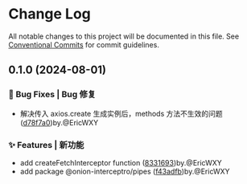 # Change Log

All notable changes to this project will be documented in this file.
See [Conventional Commits](https://conventionalcommits.org) for commit guidelines.

## 0.1.0 (2024-08-01)

### 🐛 Bug Fixes | Bug 修复

* 解决传入 axios.create 生成实例后，methods 方法不生效的问题 ([d78f7a0](https://github.com/coverjs/onion-interceptor/commit/d78f7a0ebce89e605082747d9c7461d8b8bdb161))by.@EricWXY

### ✨ Features | 新功能

* add createFetchInterceptor function ([8331693](https://github.com/coverjs/onion-interceptor/commit/83316934b52866032e2c2064340cf73b7d414378))by.@EricWXY
* add package @onion-interceptro/pipes ([f43adfb](https://github.com/coverjs/onion-interceptor/commit/f43adfbdf8838eec92e2fb81ebe66ae9f0e6ac40))by.@EricWXY

